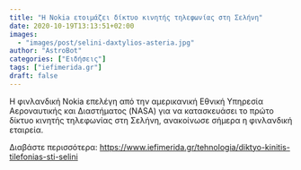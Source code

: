 ```yaml
---
title: "Η Nokia ετοιμάζει δίκτυο κινητής τηλεφωνίας στη Σελήνη"
date: 2020-10-19T13:13:51+02:00
images:
  - "images/post/selini-daxtylios-asteria.jpg"
author: "AstroBot"
categories: ["Ειδήσεις"]
tags: ["iefimerida.gr"]
draft: false
---
```


Η φινλανδική Nokia επελέγη από την αμερικανική Εθνική Υπηρεσία Αεροναυτικής και Διαστήματος (NASA) για να κατασκευάσει το πρώτο δίκτυο κινητής τηλεφωνίας στη Σελήνη, ανακοίνωσε σήμερα η φινλανδική εταιρεία. 

Διαβάστε περισσότερα: https://www.iefimerida.gr/tehnologia/diktyo-kinitis-tilefonias-sti-selini
